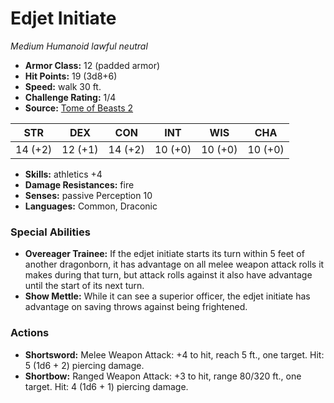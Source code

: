 # Edjet Initiate

*Medium* *Humanoid* *lawful neutral*

- **Armor Class:** 12 (padded armor)
- **Hit Points:** 19 (3d8+6)
- **Speed:** walk 30 ft.
- **Challenge Rating:** 1/4
- **Source:** [Tome of Beasts 2](https://koboldpress.com/kpstore/product/tome-of-beasts-2-for-5th-edition/)

| STR | DEX | CON | INT | WIS | CHA |
| --- | --- | --- | --- | --- | --- |
| 14 (+2) | 12 (+1) | 14 (+2) | 10 (+0) | 10 (+0) | 10 (+0) |

- **Skills:** athletics +4
- **Damage Resistances:** fire
- **Senses:** passive Perception 10
- **Languages:** Common, Draconic
### Special Abilities
- **Overeager Trainee:** If the edjet initiate starts its turn within 5 feet of another dragonborn, it has advantage on all melee weapon attack rolls it makes during that turn, but attack rolls against it also have advantage until the start of its next turn.
- **Show Mettle:** While it can see a superior officer, the edjet initiate has advantage on saving throws against being frightened.
### Actions
- **Shortsword:** Melee Weapon Attack: +4 to hit, reach 5 ft., one target. Hit: 5 (1d6 + 2) piercing damage.
- **Shortbow:** Ranged Weapon Attack: +3 to hit, range 80/320 ft., one target. Hit: 4 (1d6 + 1) piercing damage.
